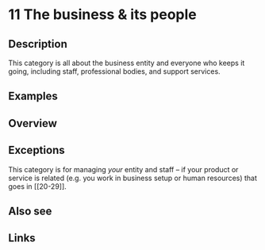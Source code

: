 # 11 The business & its people

## Description

This category is all about the business entity and everyone who keeps it going, including staff, professional bodies, and support services.

## Examples

## Overview

## Exceptions

This category is for managing _your_ entity and staff – if your product or service is related (e.g. you work in business setup or human resources) that goes in [[20-29]].

## Also see

## Links
